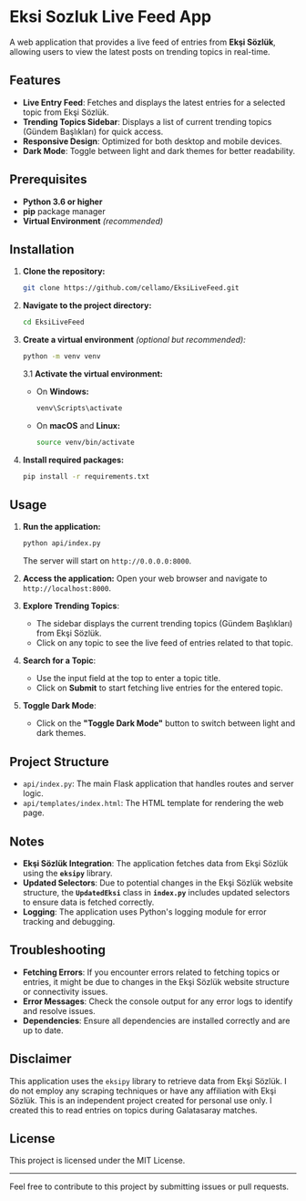 # Eksi Sozluk Live Feed App

A web application that provides a live feed of entries from **Ekşi Sözlük**, allowing users to view the latest posts on trending topics in real-time.

## Features

- **Live Entry Feed**: Fetches and displays the latest entries for a selected topic from Ekşi Sözlük.
- **Trending Topics Sidebar**: Displays a list of current trending topics (Gündem Başlıkları) for quick access.
- **Responsive Design**: Optimized for both desktop and mobile devices.
- **Dark Mode**: Toggle between light and dark themes for better readability.

## Prerequisites

- **Python 3.6 or higher**
- **pip** package manager
- **Virtual Environment** *(recommended)*

## Installation

1. **Clone the repository:**

   ```bash
   git clone https://github.com/cellamo/EksiLiveFeed.git
   ```

2. **Navigate to the project directory:**

   ```bash
   cd EksiLiveFeed
   ```

3. **Create a virtual environment** *(optional but recommended):*

   ```bash
   python -m venv venv
   ```

    3.1 **Activate the virtual environment:**
      - On **Windows:**

        ```bash
        venv\Scripts\activate
        ```

      - On **macOS** and **Linux:**

        ```bash
        source venv/bin/activate
        ```

4. **Install required packages:**

   ```bash
   pip install -r requirements.txt
   ```

## Usage

1. **Run the application:**

   ```bash
   python api/index.py
   ```

   The server will start on `http://0.0.0.0:8000`.

2. **Access the application:**
   Open your web browser and navigate to `http://localhost:8000`.

3. **Explore Trending Topics**:
   - The sidebar displays the current trending topics (Gündem Başlıkları) from Ekşi Sözlük.
   - Click on any topic to see the live feed of entries related to that topic.

4. **Search for a Topic**:
   - Use the input field at the top to enter a topic title.
   - Click on **Submit** to start fetching live entries for the entered topic.

5. **Toggle Dark Mode**:
   - Click on the **"Toggle Dark Mode"** button to switch between light and dark themes.

## Project Structure

- `api/index.py`: The main Flask application that handles routes and server logic.
- `api/templates/index.html`: The HTML template for rendering the web page.

## Notes

- **Ekşi Sözlük Integration**: The application fetches data from Ekşi Sözlük using the **`eksipy`** library.
- **Updated Selectors**: Due to potential changes in the Ekşi Sözlük website structure, the **`UpdatedEksi`** class in **`index.py`** includes updated selectors to ensure data is fetched correctly.
- **Logging**: The application uses Python's logging module for error tracking and debugging.

## Troubleshooting

- **Fetching Errors**: If you encounter errors related to fetching topics or entries, it might be due to changes in the Ekşi Sözlük website structure or connectivity issues.
- **Error Messages**: Check the console output for any error logs to identify and resolve issues.
- **Dependencies**: Ensure all dependencies are installed correctly and are up to date.

## Disclaimer

This application uses the `eksipy` library to retrieve data from Ekşi Sözlük. I do not employ any scraping techniques or have any affiliation with Ekşi Sözlük. This is an independent project created for personal use only. I created this to read entries on topics during Galatasaray matches.

## License

This project is licensed under the MIT License.

---

Feel free to contribute to this project by submitting issues or pull requests.
